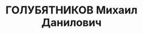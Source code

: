 ---
title: ГОЛУБЯТНИКОВ Михаил Данилович
description: "родился в 1897 в Старобельске Екатеринославской губернии - расстрелян\
  \ 25.10.1937 в Киеве, с 1920 член РКП(б) Послужной список 1928\t член коллегии Народного\
  \ комиссариата финансов Украинской ССР 10.1932 - \t председатель Организационного\
  \ комитета Президиума Всеукраинского ЦИК по Черниговской области  - 1934\t председатель\
  \ Исполнительного комитета Черниговского областного Совета 23.1.1934 - 30.8.19371\t\
  \ кандидат в члены ЦК КП(б) Украины\t 1934-XII  1937-XIII 1934 - 8.1937\t народный\
  \ комиссар коммунального хозяйства Украинской ССР 01.08.1937\t арестован 1 Исключён\
  \ из состава кандидатов в члены ЦК КП(б) Украины Постановлением пленума ЦК КП(б)\
  \ Украины 29 - 30.8.1937"
---